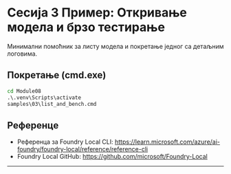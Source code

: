 <!--
CO_OP_TRANSLATOR_METADATA:
{
  "original_hash": "ed8edea2fc43898c2537130fb3ae6878",
  "translation_date": "2025-09-23T01:20:59+00:00",
  "source_file": "Module08/samples/03/README.md",
  "language_code": "sr"
}
-->
# Сесија 3 Пример: Откривање модела и брзо тестирање

Минимални помоћник за листу модела и покретање једног са детаљним логовима.

## Покретање (cmd.exe)
```cmd
cd Module08
.\.venv\Scripts\activate
samples\03\list_and_bench.cmd
```

## Референце
- Референца за Foundry Local CLI: https://learn.microsoft.com/azure/ai-foundry/foundry-local/reference/reference-cli
- Foundry Local GitHub: https://github.com/microsoft/Foundry-Local

---

